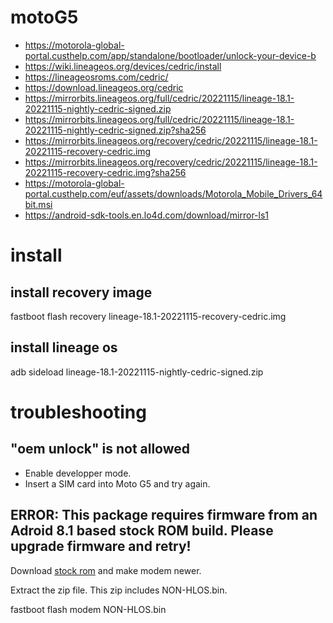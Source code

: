 # motoG5

* https://motorola-global-portal.custhelp.com/app/standalone/bootloader/unlock-your-device-b
* https://wiki.lineageos.org/devices/cedric/install
* https://lineageosroms.com/cedric/
* https://download.lineageos.org/cedric
* https://mirrorbits.lineageos.org/full/cedric/20221115/lineage-18.1-20221115-nightly-cedric-signed.zip
* https://mirrorbits.lineageos.org/full/cedric/20221115/lineage-18.1-20221115-nightly-cedric-signed.zip?sha256
* https://mirrorbits.lineageos.org/recovery/cedric/20221115/lineage-18.1-20221115-recovery-cedric.img
* https://mirrorbits.lineageos.org/recovery/cedric/20221115/lineage-18.1-20221115-recovery-cedric.img?sha256
* https://motorola-global-portal.custhelp.com/euf/assets/downloads/Motorola_Mobile_Drivers_64bit.msi
* https://android-sdk-tools.en.lo4d.com/download/mirror-ls1

# install
## install recovery image
fastboot flash recovery lineage-18.1-20221115-recovery-cedric.img

## install lineage os
adb sideload lineage-18.1-20221115-nightly-cedric-signed.zip

# troubleshooting

## "oem unlock" is not allowed  
- Enable developper mode.
- Insert a SIM card into Moto G5
 and try again.
 
## ERROR: This package requires firmware from an Adroid 8.1 based stock ROM build. Please upgrade firmware and retry!
Download [stock rom](https://mirrors-obs-2.lolinet.com/firmware/motorola/2017/cedric/official/RETAIL/CEDRIC_RETAIL_8.1.0_OPP28.85-19-4-2_cid50_subsidy-DEFAULT_regulatory-DEFAULT_CFC.xml.zip) and make modem newer. 

Extract the zip file. This zip includes NON-HLOS.bin.

fastboot flash modem NON-HLOS.bin




